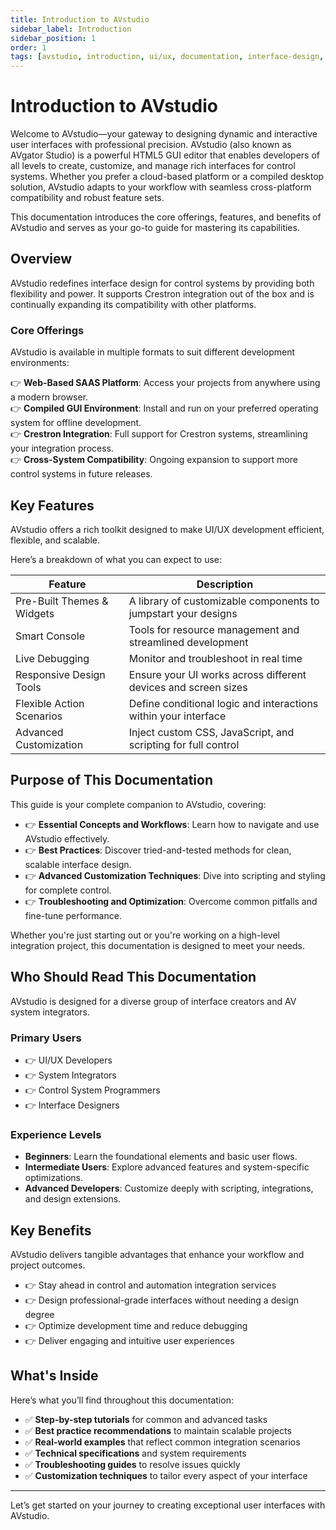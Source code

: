 ```yaml
---
title: Introduction to AVstudio
sidebar_label: Introduction
sidebar_position: 1
order: 1
tags: [avstudio, introduction, ui/ux, documentation, interface-design, control-systems, crestron, saas, gui, html5]
---
```


# Introduction to AVstudio

Welcome to AVstudio—your gateway to designing dynamic and interactive user interfaces with professional precision. AVstudio (also known as AVgator Studio) is a powerful HTML5 GUI editor that enables developers of all levels to create, customize, and manage rich interfaces for control systems. Whether you prefer a cloud-based platform or a compiled desktop solution, AVstudio adapts to your workflow with seamless cross-platform compatibility and robust feature sets.

This documentation introduces the core offerings, features, and benefits of AVstudio and serves as your go-to guide for mastering its capabilities.

## Overview

AVstudio redefines interface design for control systems by providing both flexibility and power. It supports Crestron integration out of the box and is continually expanding its compatibility with other platforms.

### Core Offerings

AVstudio is available in multiple formats to suit different development environments:

👉 **Web-Based SAAS Platform**: Access your projects from anywhere using a modern browser.  
👉 **Compiled GUI Environment**: Install and run on your preferred operating system for offline development.  
👉 **Crestron Integration**: Full support for Crestron systems, streamlining your integration process.  
👉 **Cross-System Compatibility**: Ongoing expansion to support more control systems in future releases.

## Key Features

AVstudio offers a rich toolkit designed to make UI/UX development efficient, flexible, and scalable.

Here’s a breakdown of what you can expect to use:

| Feature                      | Description                                                                 |
|-----------------------------|-----------------------------------------------------------------------------|
| Pre-Built Themes & Widgets  | A library of customizable components to jumpstart your designs              |
| Smart Console               | Tools for resource management and streamlined development                   |
| Live Debugging              | Monitor and troubleshoot in real time                                       |
| Responsive Design Tools     | Ensure your UI works across different devices and screen sizes              |
| Flexible Action Scenarios   | Define conditional logic and interactions within your interface             |
| Advanced Customization      | Inject custom CSS, JavaScript, and scripting for full control               |

## Purpose of This Documentation

This guide is your complete companion to AVstudio, covering:

- 👉 **Essential Concepts and Workflows**: Learn how to navigate and use AVstudio effectively.
- 👉 **Best Practices**: Discover tried-and-tested methods for clean, scalable interface design.
- 👉 **Advanced Customization Techniques**: Dive into scripting and styling for complete control.
- 👉 **Troubleshooting and Optimization**: Overcome common pitfalls and fine-tune performance.

Whether you're just starting out or you're working on a high-level integration project, this documentation is designed to meet your needs.

## Who Should Read This Documentation

AVstudio is designed for a diverse group of interface creators and AV system integrators.

### Primary Users

- 👉 UI/UX Developers
- 👉 System Integrators
- 👉 Control System Programmers
- 👉 Interface Designers

### Experience Levels

- **Beginners**: Learn the foundational elements and basic user flows.  
- **Intermediate Users**: Explore advanced features and system-specific optimizations.  
- **Advanced Developers**: Customize deeply with scripting, integrations, and design extensions.

## Key Benefits

AVstudio delivers tangible advantages that enhance your workflow and project outcomes.

- 👉 Stay ahead in control and automation integration services  
- 👉 Design professional-grade interfaces without needing a design degree  
- 👉 Optimize development time and reduce debugging  
- 👉 Deliver engaging and intuitive user experiences  

## What's Inside

Here’s what you’ll find throughout this documentation:

- ✅ **Step-by-step tutorials** for common and advanced tasks  
- ✅ **Best practice recommendations** to maintain scalable projects  
- ✅ **Real-world examples** that reflect common integration scenarios  
- ✅ **Technical specifications** and system requirements  
- ✅ **Troubleshooting guides** to resolve issues quickly  
- ✅ **Customization techniques** to tailor every aspect of your interface

---

Let’s get started on your journey to creating exceptional user interfaces with AVstudio.